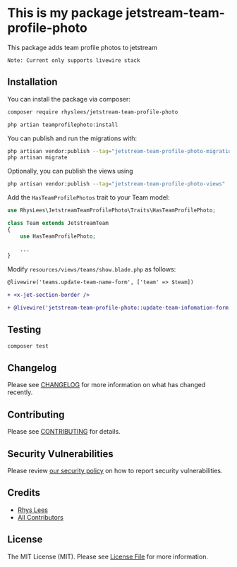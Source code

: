 # This is my package jetstream-team-profile-photo

This package adds team profile photos to jetstream

`Note: Current only supports livewire stack`

## Installation

You can install the package via composer:

```bash
composer require rhyslees/jetstream-team-profile-photo
```

```bash
php artian teamprofilephoto:install
```

You can publish and run the migrations with:

```bash
php artisan vendor:publish --tag="jetstream-team-profile-photo-migrations"
php artisan migrate
```

Optionally, you can publish the views using

```bash
php artisan vendor:publish --tag="jetstream-team-profile-photo-views"
```

Add the `HasTeamProfilePhotos` trait to your Team model:

```php
use RhysLees\JetstreamTeamProfilePhoto\Traits\HasTeamProfilePhoto;

class Team extends JetstreamTeam
{
    use HasTeamProfilePhoto;
    
    ...
}
```
Modify `resources/views/teams/show.blade.php` as follows:

```diff
@livewire('teams.update-team-name-form', ['team' => $team])

+ <x-jet-section-border />

+ @livewire('jetstream-team-profile-photo::update-team-infomation-form', ['team' => $team])
```

## Testing

```bash
composer test
```

## Changelog

Please see [CHANGELOG](CHANGELOG.md) for more information on what has changed recently.

## Contributing

Please see [CONTRIBUTING](CONTRIBUTING.md) for details.

## Security Vulnerabilities

Please review [our security policy](../../security/policy) on how to report security vulnerabilities.

## Credits

- [Rhys Lees](https://github.com/RhysLees)
- [All Contributors](../../contributors)

## License

The MIT License (MIT). Please see [License File](LICENSE.md) for more information.
